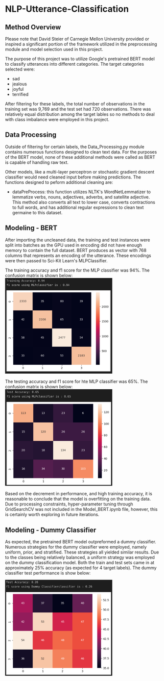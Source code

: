 # NLP-Utterance-Classification

## Method Overview
Please note that David Steier of Carnegie Mellon University provided or inspired a significant portion of the framework utilized in the preprocessing module and model selection used in this project. 

The purpose of this project was to utilize Google's pretrained BERT model to classify utterances into different categories. The target categories selected were: 
* sad
* jealous
* joyful
* terrified

After filtering for these labels, the total number of observations in the training set was 9,769 and the test set had 720 observations. There was relatively equal distribution among the target lables so no methods to deal with class imbalance were employed in this project.

## Data Processing
Outside of filtering for certain labels, the Data_Processing.py module contains numerous functions designed to clean text data. For the purposes of the BERT model, none of these additional methods were called as BERT is capable of handling raw text. 

Other models, like a multi-layer perceptron or stochastic gradient descent classifier would need cleaned input before making predictions. The functions designed to peform additional cleaning are: 
* dataPreProcess: this function utilizes NLTK's WordNetLemmatizer to lemmatize verbs, nouns, adjectives, adverbs, and satellite adjective. This method also converts all text to lower case, converts contractions to full words, and has additional regular expressions to clean text germaine to this dataset.

## Modeling - BERT
After importing the uncleaned data, the training and test instances were split into batches as the GPU used in encoding did not have enough memory to contain the full dataset. BERT produces as vector with 768 columns that represents an encoding of the utterance. These encodings were then passed to Sci-Kit Learn's MLPClassifier. 

The training accuracy and f1 score for the MLP classifier was 94%. The confusion matrix is shown below:
<img src="./Static/BERT_Train.png" alt="drawing" width="350"/>

The testing accuracy and f1 score for hte MLP classifier was 65%. The confusion matrix is shown below:
<img src="./Static/BERT_Test.png" alt="drawing" width="350"/>

Based on the decrement in performance, and high training accuracy, it is reasonable to conclude that the model is overfitting on the training data. Due to processing constraints, hyper-parameter tuning through GridSearchCV was not included in the Model_BERT.ipynb file, however, this is certainly worth exploring in future iterations. 

## Modeling - Dummy Classifier
As expected, the pretrained BERT model outpreformed a dummy classifier. Numerous strategies for the dummy classifier were employed, namely uniform, prior, and stratified. These strategies all yielded similar results. Due to the classes being relatively balanced, a uniform strategy was employed on the dummy classification model. Both the train and test sets came in at approximately 25% accuracy (as expected for 4 target labels). The dummy classifier test performance is show below:

<img src="./Static/Dummy_Test.png" alt="drawing" width="350"/>
<br />

